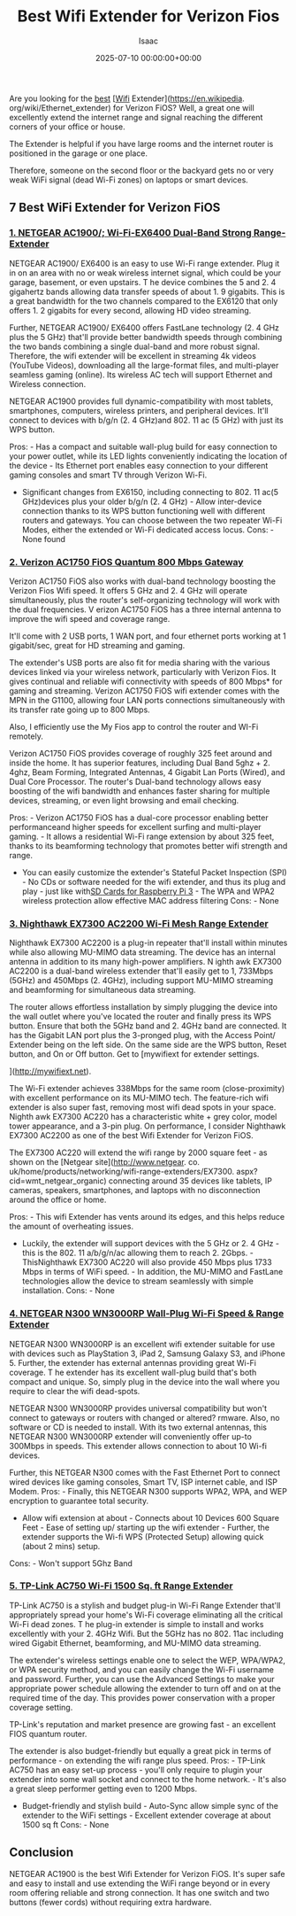 ﻿---
title: Best Wifi Extender for Verizon Fios
description: Are you looking for the best Wifi Extenderhttpsen.wikipedia.orgwikiEthernetextender for Verizon FiOS? Well, a great one will excellently extend the internet...
slug: /best-wifi-extender-for-verizon-fios/
date: 2025-07-10 00:00:00+00:00
lastmod: 2025-07-10 00:00:00+03:00
author: Isaac
categories:
- Product Reviews
- Studio
tags:
- product-reviews
- best
- wifi
layout: post
---

Are you looking for the [best](https://pestpolicy.com/best-chipmunk-repellents/) [[Wifi](https://pestpolicy.com/best-wifi-extender-for-fios-verizon/) Extender](https://en.wikipedia. org/wiki/Ethernet_extender) for Verizon FiOS? Well, a great one will excellently extend the internet range and signal reaching the different corners of your office or house.

The Extender is helpful if you have large rooms and the internet router is positioned in the garage or one place.

Therefore, someone on the second floor or the backyard gets no or very weak WiFi signal (dead Wi-Fi zones) on laptops or smart devices.

##  7 Best WiFi Extender for Verizon FiOS

###  [1. NETGEAR AC1900/; Wi-Fi-EX6400 Dual-Band Strong Range-Extender](https://www.amazon.com/dp/B01D6JEMXC/?tag=p-policy-20)

NETGEAR AC1900/ EX6400 is an easy to use Wi-Fi range extender. Plug it in on an area with no or weak wireless internet signal, which could be your garage, basement, or even upstairs. T he device combines the 5 and 2. 4 gigahertz bands allowing data transfer speeds of about 1. 9 gigabits. This is a great bandwidth for the two channels compared to the EX6120 that only offers 1. 2 gigabits for every second, allowing HD video streaming.

Further, NETGEAR AC1900/ EX6400 offers FastLane technology (2. 4 GHz plus the 5 GHz) that'll provide better bandwidth speeds through combining the two bands combining a single dual-band and more robust signal. Therefore, the wifi extender will be excellent in streaming 4k videos (YouTube Videos), downloading all the large-format files, and multi-player seamless gaming (online). Its wireless AC tech will support Ethernet and Wireless connection.

NETGEAR AC1900 provides full dynamic-compatibility with most tablets, smartphones, computers, wireless printers, and peripheral devices. It'll connect to devices with b/g/n (2. 4 GHz)and 802. 11 ac (5 GHz) with just its WPS button.

Pros: - Has a compact and suitable wall-plug build for easy connection to your power outlet, while its LED lights conveniently indicating the location of the device - Its Ethernet port enables easy connection to your different gaming consoles and smart TV through Verizon Wi-Fi.

- Significant changes from EX6150, including connecting to 802. 11 ac(5 GHz)devices plus your older b/g/n (2. 4 GHz) - Allow inter-device connection thanks to its WPS button functioning well with different routers and gateways. You can choose between the two repeater Wi-Fi Modes, either the extended or Wi-Fi dedicated access locus. Cons: - None found

###  [2. Verizon AC1750 FiOS Quantum 800 Mbps Gateway](https://www.amazon.com/dp/B00QRJ8YME/?tag=p-policy-20)

Verizon AC1750 FiOS also works with dual-band technology boosting the Verizon Fios Wifi speed. It offers 5 GHz and 2. 4 GHz will operate simultaneously, plus the router's self-organizing technology will work with the dual frequencies. V erizon AC1750 FiOS has a three internal antenna to improve the wifi speed and coverage range.

It'll come with 2 USB ports, 1 WAN port, and four ethernet ports working at 1 gigabit/sec, great for HD streaming and gaming.

The extender's USB ports are also fit for media sharing with the various devices linked via your wireless network, particularly with Verizon Fios. It gives continual and reliable wifi connectivity with speeds of 800 Mbps* for gaming and streaming. Verizon AC1750 FiOS wifi extender comes with the MPN in the G1100, allowing four LAN ports connections simultaneously with its transfer rate going up to 800 Mbps.

Also, I efficiently use the My Fios app to control the router and WI-Fi remotely.

Verizon AC1750 FiOS provides coverage of roughly 325 feet around and inside the home. It has superior features, including Dual Band 5ghz + 2. 4ghz, Beam Forming, Integrated Antennas, 4 Gigabit Lan Ports (Wired), and Dual Core Processor. The router's Dual-band technology allows easy boosting of the wifi bandwidth and enhances faster sharing for multiple devices, streaming, or even light browsing and email checking.

Pros: - Verizon AC1750 FiOS has a dual-core processor enabling better performanceand higher speeds for excellent surfing and multi-player gaming. - It allows a residential Wi-Fi range extension by about 325 feet, thanks to its beamforming technology that promotes better wifi strength and range.

- You can easily customize the extender's Stateful Packet Inspection (SPI) - No CDs or software needed for the wifi extender, and thus its plug and play - just like with[SD Cards for Raspberry Pi 3](https://pestpolicy.com/best-sd-card-for-raspberry-pi-3/) - The WPA and WPA2 wireless protection allow effective MAC address filtering Cons: - None

###  [3. Nighthawk EX7300 AC2200 Wi-Fi Mesh Range Extender](https://www.amazon.com/dp/B01D6JEMWS/?tag=p-policy-20)

Nighthawk EX7300 AC2200 is a plug-in repeater that'll install within minutes while also allowing MU-MIMO data streaming. The device has an internal antenna in addition to its many high-power amplifiers. N ighth awk EX7300 AC2200 is a dual-band wireless extender that'll easily get to 1, 733Mbps (5GHz) and 450Mbps (2. 4GHz), including support MU-MIMO streaming and beamforming for simultaneous data streaming.

The router allows effortless installation by simply plugging the device into the wall outlet where you've located the router and finally press its WPS button. Ensure that both the 5GHz band and 2. 4GHz band are connected. It has the Gigabit LAN port plus the 3-pronged plug, with the Access Point/ Extender being on the left side. On the same side are the WPS button, Reset button, and On or Off button. Get to [mywifiext for extender settings.

](http://mywifiext.net).

The Wi-Fi extender achieves 338Mbps for the same room (close-proximity) with excellent performance on its MU-MIMO tech. The feature-rich wifi extender is also super fast, removing most wifi dead spots in your space. Nighth awk EX7300 AC220 has a characteristic white + grey color, model tower appearance, and a 3-pin plug. On performance, I consider Nighthawk EX7300 AC2200 as one of the best Wifi Extender for Verizon FiOS.

The EX7300 AC220 will extend the wifi range by 2000 square feet - as shown on the [Netgear site](http://www.netgear. co. uk/home/products/networking/wifi-range-extenders/EX7300. aspx? cid=wmt_netgear_organic) connecting around 35 devices like tablets, IP cameras, speakers, smartphones, and laptops with no disconnection around the office or home.

Pros: - This wifi Extender has vents around its edges, and this helps reduce the amount of overheating issues.

- Luckily, the extender will support devices with the 5 GHz or 2. 4 GHz - this is the 802. 11 a/b/g/n/ac allowing them to reach 2. 2Gbps. - ThisNighthawk EX7300 AC220 will also provide 450 Mbps plus 1733 Mbps in terms of WiFi speed. - In addition, the MU-MIMO and FastLane technologies allow the device to stream seamlessly with simple installation. Cons: - None

###  [4. NETGEAR N300 WN3000RP Wall-Plug Wi-Fi Speed & Range Extender](https://www.amazon.com/dp/B004YAYM06/?tag=p-policy-20)

NETGEAR N300 WN3000RP is an excellent wifi extender suitable for use with devices such as PlayStation 3, iPad 2, Samsung Galaxy S3, and iPhone 5. Further, the extender has external antennas providing great Wi-Fi coverage. T he extender has its excellent wall-plug build that's both compact and unique. So, simply plug in the device into the wall where you require to clear the wifi dead-spots.

NETGEAR N300 WN3000RP provides universal compatibility but won't connect to gateways or routers with changed or altered? rmware. Also, no software or CD is needed to install. With its two external antennas, this NETGEAR N300 WN3000RP extender will conveniently offer up-to 300Mbps in speeds. This extender allows connection to about 10 Wi-fi devices.

Further, this NETGEAR N300 comes with the Fast Ethernet Port to connect wired devices like gaming consoles, Smart TV, ISP internet cable, and ISP Modem. Pros: - Finally, this NETGEAR N300 supports WPA2, WPA, and WEP encryption to guarantee total security.

- Allow wifi extension at about - Connects about 10 Devices 600 Square Feet - Ease of setting up/ starting up the wifi extender - Further, the extender supports the Wi-fi WPS (Protected Setup) allowing quick (about 2 mins) setup.

Cons: - Won't support 5Ghz Band

###  [5. TP-Link AC750 Wi-Fi 1500 Sq. ft Range Extender](https://www.amazon.com/dp/B07Q2WQWT7/?tag=p-policy-20)

TP-Link AC750 is a stylish and budget plug-in Wi-Fi Range Extender that'll appropriately spread your home's Wi-Fi coverage eliminating all the critical Wi-Fi dead zones. T he plug-in extender is simple to install and works excellently with your 2. 4GHz Wifi. But the 5GHz has no 802. 11ac including wired Gigabit Ethernet, beamforming, and MU-MIMO data streaming.

The extender's wireless settings enable one to select the WEP, WPA/WPA2, or WPA security method, and you can easily change the Wi-Fi username and password. Further, you can use the Advanced Settings to make your appropriate power schedule allowing the extender to turn off and on at the required time of the day. This provides power conservation with a proper coverage setting.

TP-Link's reputation and market presence are growing fast - an excellent FIOS quantum router.

The extender is also budget-friendly but equally a great pick in terms of performance - on extending the wifi range plus speed. Pros: - TP-Link AC750 has an easy set-up process - you'll only require to plugin your extender into some wall socket and connect to the home network. - It's also a great sleep performer getting even to 1200 Mbps.

- Budget-friendly and stylish build - Auto-Sync allow simple sync of the extender to the WiFi settings - Excellent extender coverage at about 1500 sq ft Cons: - None

##  Conclusion

NETGEAR AC1900 is the best Wifi Extender for Verizon FiOS. It's super safe and easy to install and use extending the WiFi range beyond or in every room offering reliable and strong connection. It has one switch and two buttons (fewer cords) without requiring extra hardware.

